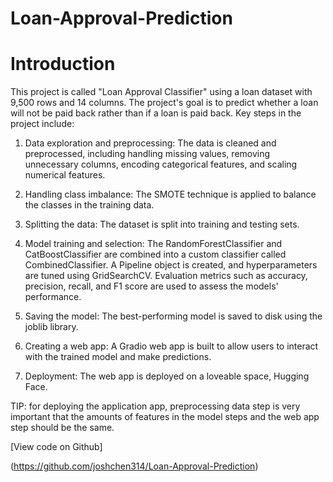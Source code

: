 # Loan-Approval-Prediction
# Introduction
This project is called "Loan Approval Classifier" using a loan dataset with 9,500 rows and 14 columns. The project's goal is to predict whether a loan will not be paid back rather than if a loan is paid back. Key steps in the project include:

1. Data exploration and preprocessing: The data is cleaned and preprocessed, including handling missing values, removing unnecessary columns, encoding categorical features, and scaling numerical features.

1. Handling class imbalance: The SMOTE technique is applied to balance the classes in the training data.

1. Splitting the data: The dataset is split into training and testing sets.

1. Model training and selection: The RandomForestClassifier and CatBoostClassifier are combined into a custom classifier called CombinedClassifier. A Pipeline object is created, and hyperparameters are tuned using GridSearchCV. Evaluation metrics such as accuracy, precision, recall, and F1 score are used to assess the models' performance.

1. Saving the model: The best-performing model is saved to disk using the joblib library.

1. Creating a web app: A Gradio web app is built to allow users to interact with the trained model and make predictions.

1. Deployment: The web app is deployed on a loveable space, Hugging Face.

TIP: for deploying the application app, preprocessing data step is very important that the amounts of features in the model steps and the web app step should be the same. 

[View code on Github]

(https://github.com/joshchen314/Loan-Approval-Prediction)
